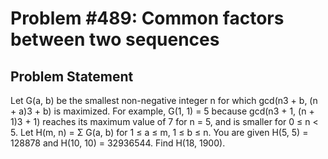 # Problem #489: Common factors between two sequences 

## Problem Statement 

Let G(a, b) be the smallest non-negative integer n for which gcd(n3 + b, (n + a)3 + b) is maximized.
For example, G(1, 1) = 5 because gcd(n3 + 1, (n + 1)3 + 1) reaches its maximum value of 7 for n = 5, and is smaller for 0 ≤ n < 5.
Let H(m, n) = Σ G(a, b) for 1 ≤ a ≤ m, 1 ≤ b ≤ n.
You are given H(5, 5) = 128878 and H(10, 10) = 32936544.
Find H(18, 1900).
